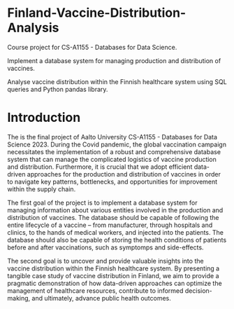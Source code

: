 # Finland-Vaccine-Distribution-Analysis
Course project for CS-A1155 - Databases for Data Science.

Implement a database system for managing production and distribution of vaccines.

Analyse vaccine distribution within the Finnish healthcare system using SQL queries and Python pandas library.

# Introduction
The is the final project of Aalto University CS-A1155 - Databases for Data Science 2023. 
During the Covid pandemic, the global vaccination campaign necessitates the implementation of a robust and comprehensive database system that can manage the complicated logistics of vaccine production and distribution. Furthermore, it is crucial that we adopt efficient data-driven approaches for the production and distribution of vaccines in order to navigate key patterns, bottlenecks, and opportunities for improvement within the supply chain. 

The first goal of the project is to implement a database system for managing information about various entities involved in the production and distribution of vaccines. The database should be capable of following the entire lifecycle of a vaccine – from manufacturer, through hospitals and clinics, to the hands of medical workers, and injected into the patients. The database should also be capable of storing the health conditions of patients before and after vaccinations, such as symptomps and side-effects. 

The second goal is to uncover and provide valuable insights into the vaccine distribution within the Finnish healthcare system. By presenting a tangible case study of vaccine distribution in Finland, we aim to provide a pragmatic demonstration of how data-driven approaches can optimize the management of healthcare resources, contribute to informed decision-making, and ultimately, advance public health outcomes. 
